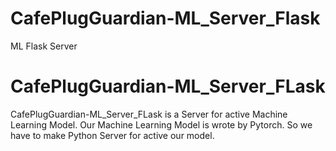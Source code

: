# CafePlugGuardian-ML_Server_Flask
ML Flask Server
# CafePlugGuardian-ML_Server_FLask
CafePlugGuardian-ML_Server_FLask is a Server for active Machine Learning Model. Our Machine Learning Model is wrote by Pytorch. So we have to make Python Server for active our model. 
